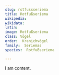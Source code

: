 ```yaml
---
slug: rotfussseriema
title: Rotfußseriema
wikipedia: 
wikidata: 
latin:
image: Rotfußseriema
class: Vögel
order:  Kranichvögel
family:  Seriemas
species:  Rotfußseriema

---
```


I am content.

